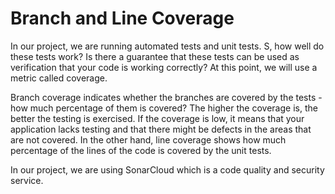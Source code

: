 # Branch and Line Coverage

In our project, we are running automated tests and unit tests. S, how well do these tests work? Is there a guarantee that these tests can be used as verification that your code is working correctly? At this point, we will use a metric called coverage.

Branch coverage indicates whether the branches are covered by the tests - how much percentage of them is covered? The higher the coverage is, the better the testing is exercised. If the coverage is low, it means that your application lacks testing and that there might be defects in the areas that are not covered. In the other hand, line coverage shows how much percentage of the lines of the code is covered by the unit tests.

In our project, we are using SonarCloud which is a code quality and security service. 